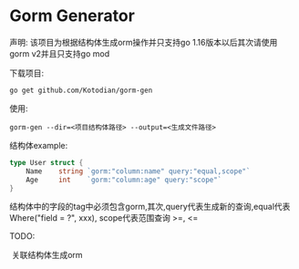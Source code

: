 # Gorm Generator
声明: 该项目为根据结构体生成orm操作并只支持go 1.16版本以后其次请使用gorm v2并且只支持go mod

下载项目:

`go get github.com/Kotodian/gorm-gen`

使用:

`gorm-gen --dir=<项目结构体路径> --output=<生成文件路径>`

结构体example:

```go
type User struct {
	Name    string `gorm:"column:name" query:"equal,scope"`
	Age     int    `gorm:"column:age" query:"scope"`
}
```

结构体中的字段的tag中必须包含gorm,其次,query代表生成新的查询,equal代表Where("field = ?", xxx), scope代表范围查询 >=, <=

TODO:

​	关联结构体生成orm